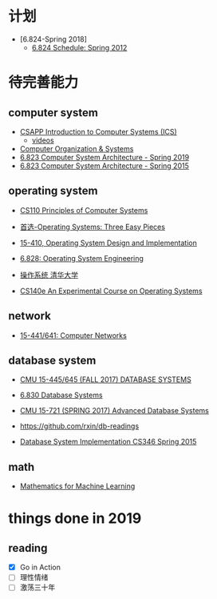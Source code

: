# 计划
* [6.824-Spring 2018]
    * [6.824 Schedule: Spring 2012](https://pdos.csail.mit.edu/archive/6.824-2012/schedule.html)

# 待完善能力
## computer system
* [CSAPP Introduction to Computer Systems (ICS)](http://www.cs.cmu.edu/~213/)
    * [videos](hhttps://scs.hosted.panopto.com/Panopto/Pages/Sessions/List.aspx#view=0&folderQuery=%22Systems%22&folderID=%22b96d90ae-9871-4fae-91e2-b1627b43e25e%22&page=1)
* [Computer Organization & Systems](http://web.stanford.edu/class/cs107/)
* [6.823 Computer System Architecture - Spring 2019](http://csg.csail.mit.edu/6.823/lecnotes.html)
* [6.823 Computer System Architecture - Spring 2015](http://120.52.51.17/csg.csail.mit.edu/6.823S15/lecnotes.html)

## operating system
* [CS110 Principles of Computer Systems](http://web.stanford.edu/class/cs110/)

* [首选-Operating Systems: Three Easy Pieces](http://pages.cs.wisc.edu/~remzi/OSTEP/)
* [15-410, Operating System Design and Implementation](https://www.cs.cmu.edu/~410/)
* [6.828: Operating System Engineering](https://pdos.csail.mit.edu/6.828/2017/)
* [操作系统 清华大学](http://www.xuetangx.com/courses/course-v1:TsinghuaX+30240243X_tv+2015_T1/about)

* [CS140e An Experimental Course on Operating Systems](https://web.stanford.edu/class/cs140e/)

## network
* [15-441/641: Computer Networks](https://www.cs.cmu.edu/~prs/15-441-F17/syllabus.html)

## database system
* [CMU 15-445/645 (FALL 2017) DATABASE SYSTEMS](http://15445.courses.cs.cmu.edu/fall2017/)
* [6.830 Database Systems](http://db.csail.mit.edu/6.830/index.php)

* [CMU 15-721 (SPRING 2017) Advanced Database Systems](http://15721.courses.cs.cmu.edu/spring2017/)
* https://github.com/rxin/db-readings
* [Database System Implementation CS346 Spring 2015](https://web.stanford.edu/class/cs346/2015/)

## math
* [Mathematics for Machine Learning](https://canvas.cmu.edu/courses/603/)

# things done in 2019
## reading
* [x] Go in Action
* [ ] 理性情绪
* [ ] 激荡三十年
